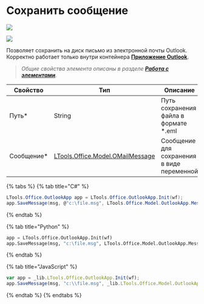 # Сохранить сообщение

![](<../../../../.gitbook/assets/image (815).png>)

![](<../../../../.gitbook/assets/Сохранить сообщение Exchange и Outlook.png>)

Позволяет сохранить на диск письмо из электронной почты Outlook. Корректно работает только внутри контейнера [**Приложение Outlook**](https://docs.primo-rpa.ru/primo-rpa/g_elements/el_basic/els_outlook/el_outlook_app).

> *Общие свойства элемента описаны в разделе [**Работа с элементами**](https://docs.primo-rpa.ru/primo-rpa/primo-studio/process/elements).*

| Свойство       |Тип                                                                         | Описание                                             |  
| -------------- | ---------------------------------------------------------------------------| ---------------------------------------------------- |
| Путь\*         | String                                                                     | Путь сохранения файла в формате \*.eml               |
| Сообщение\*    |[LTools.Office.Model.OMailMessage](../els\_mail/datatypes/omailmessage.md)  | Сообщение для сохранения в виде переменной           |


{% tabs %}
{% tab title="C#" %}
```csharp
LTools.Office.OutlookApp app = LTools.Office.OutlookApp.Init(wf);
app.SaveMessage(msg, @"c:\file.msg", LTools.Office.Model.OutlookApp.MessageFileTypes.MSG);
```
{% endtab %}

{% tab title="Python" %}
```python
app = LTools.Office.OutlookApp.Init(wf)
app.SaveMessage(msg, "c:\file.msg", LTools.Office.Model.OutlookApp.MessageFileTypes.MSG)
```
{% endtab %}

{% tab title="JavaScript" %}
```javascript
var app = _lib.LTools.Office.OutlookApp.Init(wf);
app.SaveMessage(msg, "c:\\file.msg", _lib.LTools.Office.Model.OutlookApp.MessageFileTypes.MSG);
```
{% endtab %}
{% endtabs %}

